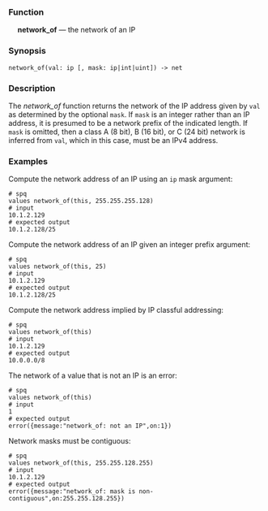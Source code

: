 ### Function

&emsp; **network_of** &mdash; the network of an IP

### Synopsis

```
network_of(val: ip [, mask: ip|int|uint]) -> net
```

### Description

The _network_of_ function returns the network of the IP address given
by `val` as determined by the optional `mask`.  If `mask` is an integer rather
than an IP address, it is presumed to be a network prefix of the indicated length.
If `mask` is omitted, then a class A (8 bit), B (16 bit), or C (24 bit)
network is inferred from `val`, which in this case, must be an IPv4 address.

### Examples

Compute the network address of an IP using an `ip` mask argument:
```mdtest-spq
# spq
values network_of(this, 255.255.255.128)
# input
10.1.2.129
# expected output
10.1.2.128/25
```

Compute the network address of an IP given an integer prefix argument:
```mdtest-spq
# spq
values network_of(this, 25)
# input
10.1.2.129
# expected output
10.1.2.128/25
```

Compute the network address implied by IP classful addressing:
```mdtest-spq
# spq
values network_of(this)
# input
10.1.2.129
# expected output
10.0.0.0/8
```

The network of a value that is not an IP is an error:
```mdtest-spq {data-layout="stacked"}
# spq
values network_of(this)
# input
1
# expected output
error({message:"network_of: not an IP",on:1})
```

Network masks must be contiguous:
```mdtest-spq {data-layout="stacked"}
# spq
values network_of(this, 255.255.128.255)
# input
10.1.2.129
# expected output
error({message:"network_of: mask is non-contiguous",on:255.255.128.255})
```
